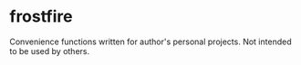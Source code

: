 # frostfire
Convenience functions written for author's personal projects. Not intended to be used by others.
